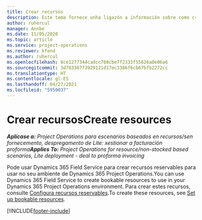 ```yaml
---
title: Crear recursos
description: Este tema fornece unha ligazón a información sobre como crear recursos reservables.
author: ruhercul
manager: Annbe
ms.date: 11/05/2020
ms.topic: article
ms.service: project-operations
ms.reviewer: kfend
ms.author: ruhercul
ms.openlocfilehash: 8ce1277344cadcc708cbe7f2333f55626a0e06a6
ms.sourcegitcommit: 3d78338773929121d17ec3386f6cb67bfb2272cc
ms.translationtype: HT
ms.contentlocale: gl-ES
ms.lasthandoff: 04/27/2021
ms.locfileid: "5950037"
---
```

# <a name="create-resources"></a><span data-ttu-id="7121e-103">Crear recursos</span><span class="sxs-lookup"><span data-stu-id="7121e-103">Create resources</span></span>

<span data-ttu-id="7121e-104">_**Aplícase a:** Project Operations para escenarios baseados en recursos/sen fornecemento, despregamento de Lite: xestionar a facturación proforma_</span><span class="sxs-lookup"><span data-stu-id="7121e-104">_**Applies To:** Project Operations for resource/non-stocked based scenarios, Lite deployment - deal to proforma invoicing_</span></span>

<span data-ttu-id="7121e-105">Pode usar Dynamics 365 Field Service para crear recursos reservables para usar no seu ambiente de Dynamics 365 Project Operations.</span><span class="sxs-lookup"><span data-stu-id="7121e-105">You can use Dynamics 365 Field Service to create bookable resources to use in your Dynamics 365 Project Operations environment.</span></span> <span data-ttu-id="7121e-106">Para crear estes recursos, consulte [Configura recursos reservables](/dynamics365/field-service/set-up-bookable-resources).</span><span class="sxs-lookup"><span data-stu-id="7121e-106">To create these resources, see [Set up bookable resources](/dynamics365/field-service/set-up-bookable-resources).</span></span>


[!INCLUDE[footer-include](../includes/footer-banner.md)]